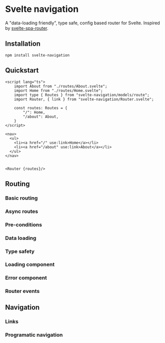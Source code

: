 <!-- - [x] params matching
- [x] lazy loading
- [x] data loading
- [x] loading component
- [x] query params
- [x] route pre-conditions
- [x] hash handling
- [x] navigation events
- [x] programatic navigation
- [x] nested routing
- [x] error handling
- [x] hash based routing
- [ ] tests
- [ ] fallback route
- [ ] documentation
- [x] global loading and error component

TODO
- Simple async component
- Error router event
- Router events data

 -->

# Svelte navigation

A "data-loading friendly", type safe, config based router for Svelte. Inspired by [svelte-spa-router](https://github.com/ItalyPaleAle/svelte-spa-router/blob/master/Router.svelte).

## Installation

```
npm install svelte-navigation
```

## Quickstart

```svelte
<script lang="ts">
    import About from "./routes/About.svelte";
    import Home from "./routes/Home.svelte";
    import type { Routes } from "svelte-navigation/models/route";
    import Router, { link } from "svelte-navigation/Router.svelte";

    const routes: Routes = {
        "/": Home,
        "/about": About,
    }
</script>

<nav>
  <ul>
    <li><a href="/" use:link>Home</a></li>
    <li><a href="/about" use:link>About</a></li>
  </ul>
</nav>


<Router {routes}/>
```

## Routing

### Basic routing

### Async routes

### Pre-conditions

### Data loading

### Type safety

### Loading component

### Error component

### Router events

## Navigation

### Links

### Programatic navigation
